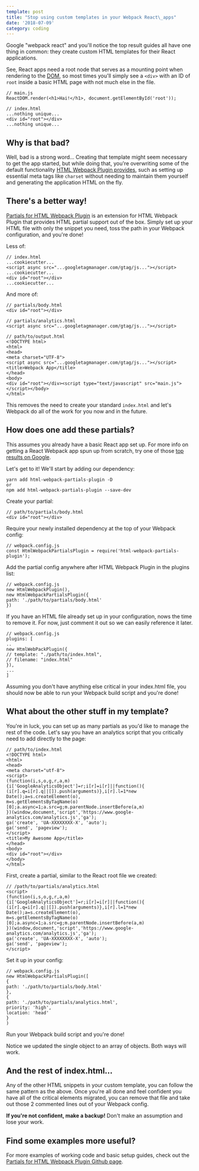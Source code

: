 ```yaml
---
template: post
title: "Stop using custom templates in your Webpack React\_apps"
date: '2018-07-09'
category: coding
---
```

Google "webpack react" and you'll notice the top result guides all have one thing in common: they create custom HTML templates for their React applications.

See, React apps need a root node that serves as a mounting point when rendering to the [DOM](https://developer.mozilla.org/en-US/docs/Web/API/Document_Object_Model/Introduction), so most times you'll simply see a `<div>` with an ID of `root` inside a basic HTML page with not much else in the file.

```
// main.js
ReactDOM.render(<h1>Hai!</h1>, document.getElementById('root'));
```
```
// index.html
...nothing unique...
<div id="root"></div>
...nothing unique...
```

## Why is that bad?

Well, bad is a strong word… Creating that template might seem necessary to get the app started, but while doing that, you're overwriting some of the default functionality [HTML Webpack Plugin provides](https://github.com/jantimon/html-webpack-plugin), such as setting up essential meta tags like `charset` without needing to maintain them yourself and generating the application HTML on the fly.

## There's a better way!

[Partials for HTML Webpack Plugin](https://github.com/colbyfayock/html-webpack-partials-plugin) is an extension for HTML Webpack Plugin that provides HTML partial support out of the box. Simply set up your HTML file with only the snippet you need, toss the path in your Webpack configuration, and you're done!

Less of:

```
// index.html
...cookiecutter...
<script async src="...googletagmanager.com/gtag/js..."></script>
...cookiecutter...
<div id="root"></div>
...cookiecutter...
```
And more of:
```
// partials/body.html
<div id="root"></div>
```
```
// partials/analytics.html
<script async src="...googletagmanager.com/gtag/js..."></script>
```
```
// path/to/output.html
<!DOCTYPE html>
<html>
<head>
<meta charset="UTF-8">
<script async src="...googletagmanager.com/gtag/js..."></script>
<title>Webpack App</title>
</head>
<body>
<div id="root"></div><script type="text/javascript" src="main.js"></script></body>
</html>
```

This removes the need to create your standard `index.html` and let's Webpack do all of the work for you now and in the future.

## How does one add these partials?

This assumes you already have a basic React app set up. For more info on getting a React Webpack app spun up from scratch, try one of those [top results on Google](https://www.google.com/search?q=react+webpack).

Let's get to it! We'll start by adding our dependency:
```
yarn add html-webpack-partials-plugin -D
or
npm add html-webpack-partials-plugin --save-dev
```
Create your partial:
```
// path/to/partials/body.html
<div id="root"></div>
```
Require your newly installed dependency at the top of your Webpack config:
```
// webpack.config.js
const HtmlWebpackPartialsPlugin = require('html-webpack-partials-plugin');
```
Add the partial config anywhere after HTML Webpack Plugin in the plugins list:
```
// webpack.config.js
new HtmlWebpackPlugin(),
new HtmlWebpackPartialsPlugin({
path: './path/to/partials/body.html'
})
```
If you have an HTML file already set up in your configuration, nows the time to remove it. For now, just comment it out so we can easily reference it later.
```
// webpack.config.js
plugins: [
..
new HtmlWebPackPlugin({
// template: "./path/to/index.html",
// filename: "index.html"
}),
...
]
```
Assuming you don't have anything else critical in your index.html file, you should now be able to run your Webpack build script and you're done!
## What about the other stuff in my template?
You're in luck, you can set up as many partials as you'd like to manage the rest of the code.
Let's say you have an analytics script that you critically need to add directly to the page:
```
// path/to/index.html
<!DOCTYPE html>
<html>
<head>
<meta charset="utf-8">
<script>
(function(i,s,o,g,r,a,m){i['GoogleAnalyticsObject']=r;i[r]=i[r]||function(){
(i[r].q=i[r].q||[]).push(arguments)},i[r].l=1*new Date();a=s.createElement(o),
m=s.getElementsByTagName(o)[0];a.async=1;a.src=g;m.parentNode.insertBefore(a,m)
})(window,document,'script','https://www.google-analytics.com/analytics.js','ga');
ga('create', 'UA-XXXXXXXX-X', 'auto');
ga('send', 'pageview');
</script>
<title>My Awesome App</title>
</head>
<body>
<div id="root"></div>
</body>
</html>
```
First, create a partial, similar to the React root file we created:
```
// /path/to/partials/analytics.html
<script>
(function(i,s,o,g,r,a,m){i['GoogleAnalyticsObject']=r;i[r]=i[r]||function(){
(i[r].q=i[r].q||[]).push(arguments)},i[r].l=1*new Date();a=s.createElement(o),
m=s.getElementsByTagName(o)[0];a.async=1;a.src=g;m.parentNode.insertBefore(a,m)
})(window,document,'script','https://www.google-analytics.com/analytics.js','ga');
ga('create', 'UA-XXXXXXXX-X', 'auto');
ga('send', 'pageview');
</script>
```
Set it up in your config:
```
// webpack.config.js
new HtmlWebpackPartialsPlugin([
{
path: './path/to/partials/body.html'
},
{
path: './path/to/partials/analytics.html',
priority: 'high',
location: 'head'
}
)
```

Run your Webpack build script and you're done!

Notice we updated the single object to an array of objects. Both ways will work.

## And the rest of index.html…

Any of the other HTML snippets in your custom template, you can follow the same pattern as the above. Once you're all done and feel confident you have all of the critical elements migrated, you can remove that file and take out those 2 commented lines out of your Webpack config.

**If you're not confident, make a backup!** Don't make an assumption and lose your work.

## Find some examples more useful?

For more examples of working code and basic setup guides, check out the [Partials for HTML Webpack Plugin Github page](https://github.com/colbyfayock/html-webpack-partials-plugin).
